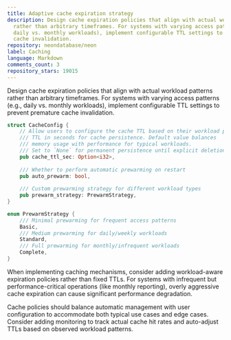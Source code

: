 ```yaml
---
title: Adaptive cache expiration strategy
description: Design cache expiration policies that align with actual workload patterns
  rather than arbitrary timeframes. For systems with varying access patterns (e.g.,
  daily vs. monthly workloads), implement configurable TTL settings to prevent premature
  cache invalidation.
repository: neondatabase/neon
label: Caching
language: Markdown
comments_count: 3
repository_stars: 19015
---
```


Design cache expiration policies that align with actual workload patterns rather than arbitrary timeframes. For systems with varying access patterns (e.g., daily vs. monthly workloads), implement configurable TTL settings to prevent premature cache invalidation.

```rust
struct CacheConfig {
    // Allow users to configure the cache TTL based on their workload patterns
    /// TTL in seconds for cache persistence. Default value balances
    /// memory usage with performance for typical workloads.
    /// Set to `None` for permanent persistence until explicit deletion.
    pub cache_ttl_sec: Option<i32>,
    
    /// Whether to perform automatic prewarming on restart
    pub auto_prewarm: bool,
    
    /// Custom prewarming strategy for different workload types
    pub prewarm_strategy: PrewarmStrategy,
}

enum PrewarmStrategy {
    /// Minimal prewarming for frequent access patterns
    Basic,
    /// Medium prewarming for daily/weekly workloads
    Standard,
    /// Full prewarming for monthly/infrequent workloads
    Complete,
}
```

When implementing caching mechanisms, consider adding workload-aware expiration policies rather than fixed TTLs. For systems with infrequent but performance-critical operations (like monthly reporting), overly aggressive cache expiration can cause significant performance degradation. 

Cache policies should balance automatic management with user configuration to accommodate both typical use cases and edge cases. Consider adding monitoring to track actual cache hit rates and auto-adjust TTLs based on observed workload patterns.